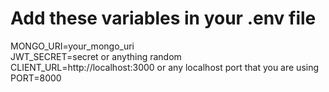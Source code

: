 # Add these variables in your .env file
MONGO_URI=your_mongo_uri <br>
JWT_SECRET=secret or anything random <br>
CLIENT_URL=http://localhost:3000 or any localhost port that you are using <br>
PORT=8000
